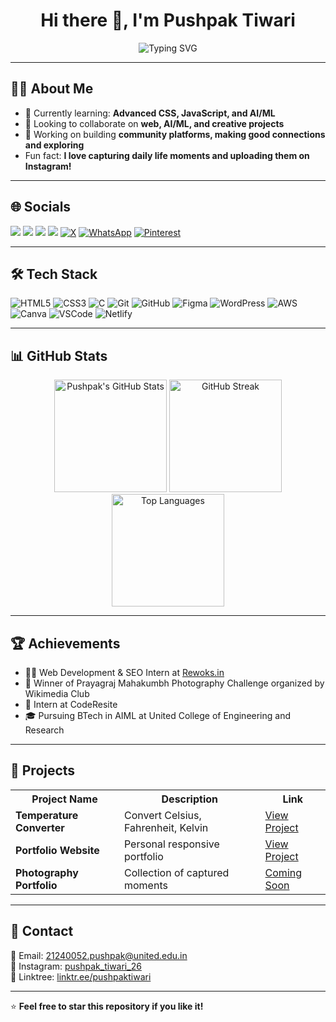 <h1 align="center">Hi there 👋, I'm Pushpak Tiwari</h1>


<p align="center">
  <img src="https://readme-typing-svg.herokuapp.com?font=Fira+Code&size=28&pause=1000&color=F70000&center=true&vCenter=true&width=800&lines=Hi+there!+I'm+Pushpak+Tiwari;Web+Developer+%7C+AI+Learner+%7C+Content+Creator;Let's+build+something+awesome+together!" alt="Typing SVG" />
</p>



---

## 👨‍💻 About Me

- 🌱 Currently learning: <b>Advanced CSS, JavaScript, and AI/ML</b>
- 🤝 Looking to collaborate on <b>web, AI/ML, and creative projects</b>
- 🔭 Working on building <b>community platforms, making good connections and exploring</b>
-  Fun fact: <b>I love capturing daily life moments and uploading them on Instagram!</b>

---

## 🌐 Socials

<p align="left">
<a href="https://www.linkedin.com/in/pushpaktiwari/" target="_blank"><img src="https://img.shields.io/badge/LinkedIn-0077B5?style=for-the-badge&logo=linkedin&logoColor=white"/></a>
<a href="https://www.instagram.com/pushpaktiwari/" target="_blank"><img src="https://img.shields.io/badge/Instagram-E4405F?style=for-the-badge&logo=instagram&logoColor=white"/></a>
<a href="https://github.com/pushpaktiwarii" target="_blank"><img src="https://img.shields.io/badge/GitHub-181717?style=for-the-badge&logo=github&logoColor=white"/></a>
<a href="mailto:pushpaktiwari6@gmail.com" target="_blank"><img src="https://img.shields.io/badge/Email-D14836?style=for-the-badge&logo=gmail&logoColor=white"/></a>
<a href="https://twitter.com/pushpaktiwarii" target="_blank"><img src="https://img.shields.io/badge/X-1DA1F2?style=for-the-badge&logo=twitter&logoColor=white" alt="X"/></a>
<a href="https://wa.me/+917355559797" target="_blank"><img src="https://img.shields.io/badge/WhatsApp-25D366?style=for-the-badge&logo=whatsapp&logoColor=white" alt="WhatsApp"/></a>
<a href="https://pinterest.com/pushpaktiwarii" target="_blank"><img src="https://img.shields.io/badge/Pinterest-BD081C?style=for-the-badge&logo=pinterest&logoColor=white" alt="Pinterest"/></a>
</p>

---

## 🛠 Tech Stack

![HTML5](https://img.shields.io/badge/HTML5-E34F26?logo=html5&logoColor=white&style=for-the-badge)
![CSS3](https://img.shields.io/badge/CSS3-1572B6?logo=css3&logoColor=white&style=for-the-badge)
![C](https://img.shields.io/badge/C-00599C?logo=c&logoColor=white&style=for-the-badge)
![Git](https://img.shields.io/badge/Git-F05032?logo=git&logoColor=white&style=for-the-badge)
![GitHub](https://img.shields.io/badge/GitHub-181717?logo=github&logoColor=white&style=for-the-badge)
![Figma](https://img.shields.io/badge/Figma-F24E1E?logo=figma&logoColor=white&style=for-the-badge)
![WordPress](https://img.shields.io/badge/WordPress-21759B?logo=wordpress&logoColor=white&style=for-the-badge)
![AWS](https://img.shields.io/badge/AWS-232F3E?logo=amazon-aws&logoColor=white&style=for-the-badge)
![Canva](https://img.shields.io/badge/Canva-00C4CC?logo=canva&logoColor=white&style=for-the-badge)
![VSCode](https://img.shields.io/badge/VSCode-007ACC?logo=visual-studio-code&logoColor=white&style=for-the-badge)
![Netlify](https://img.shields.io/badge/Netlify-00C7B7?logo=netlify&logoColor=white&style=for-the-badge)

---

## 📊 GitHub Stats

<p align="center">
  <img src="https://github-readme-stats.vercel.app/api?username=Pushpak05&show_icons=true&theme=radical" alt="Pushpak's GitHub Stats" height="180" />
  <img src="https://github-readme-streak-stats.herokuapp.com/?user=Pushpak05&theme=radical" alt="GitHub Streak" height="180"/>
  <img src="https://github-readme-stats.vercel.app/api/top-langs/?username=Pushpak05&layout=compact&theme=radical" alt="Top Languages" height="180"/>
</p>

---

## 🏆 Achievements

- 👨‍💻 Web Development & SEO Intern at <a href="https://rewoks.in/" target="_blank">Rewoks.in</a>
- 📸 Winner of Prayagraj Mahakumbh Photography Challenge organized by Wikimedia Club
- 🚀 Intern at CodeResite
- 🎓 Pursuing BTech in AIML at United College of Engineering and Research

---

## 📂 Projects

<table>
  <tr>
    <th>Project Name</th>
    <th>Description</th>
    <th>Link</th>
  </tr>
  <tr>
    <td><b>Temperature Converter</b></td>
    <td>Convert Celsius, Fahrenheit, Kelvin</td>
    <td><a href="https://tempconverterbypushpak.netlify.app/" target="_blank">View Project</a></td>
  </tr>
  <tr>
    <td><b>Portfolio Website</b></td>
    <td>Personal responsive portfolio</td>
    <td><a href="https://portfolioforpushpak.netlify.app/" target="_blank">View Project</a></td>
  </tr>
  <tr>
    <td><b>Photography Portfolio</b></td>
    <td>Collection of captured moments</td>
    <td><a href="#" target="_blank">Coming Soon</a></td>
  </tr>
</table>

---

## 💬 Contact

📧 Email: <a href="mailto:21240052.pushpak@united.edu.in" target="_blank">21240052.pushpak@united.edu.in</a><br>
📱 Instagram: <a href="https://www.instagram.com/pushpak_tiwari_26/" target="_blank">pushpak_tiwari_26</a><br>
📁 Linktree: <a href="https://linktr.ee/pushpaktiwari" target="_blank">linktr.ee/pushpaktiwari</a>

---

⭐ <b>Feel free to star this repository if you like it!</b>
